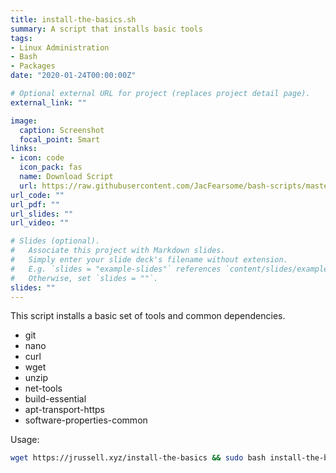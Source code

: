 ```yaml
---
title: install-the-basics.sh
summary: A script that installs basic tools
tags:
- Linux Administration
- Bash
- Packages
date: "2020-01-24T00:00:00Z"

# Optional external URL for project (replaces project detail page).
external_link: ""

image:
  caption: Screenshot
  focal_point: Smart
links:
- icon: code
  icon_pack: fas
  name: Download Script
  url: https://raw.githubusercontent.com/JacFearsome/bash-scripts/master/install-scripts/install-the-basics.sh
url_code: ""
url_pdf: ""
url_slides: ""
url_video: ""

# Slides (optional).
#   Associate this project with Markdown slides.
#   Simply enter your slide deck's filename without extension.
#   E.g. `slides = "example-slides"` references `content/slides/example-slides.md`.
#   Otherwise, set `slides = ""`.
slides: ""
---
```

This script installs a basic set of tools and common dependencies.
 - git
 - nano
 - curl
 - wget
 - unzip
 - net-tools
 - build-essential
 - apt-transport-https
 - software-properties-common

Usage:
```sh
wget https://jrussell.xyz/install-the-basics && sudo bash install-the-basics
```